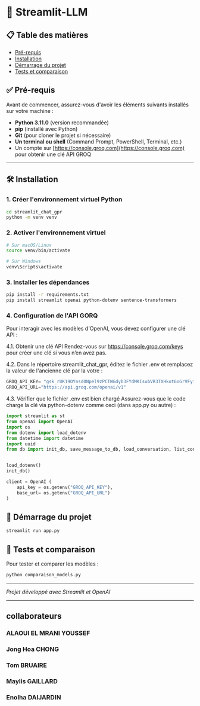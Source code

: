 # 🚀 Streamlit-LLM

## 📋 Table des matières
- [Pré-requis](#pré-requis)
- [Installation](#installation)
- [Démarrage du projet](#démarrage-du-projet)
- [Tests et comparaison](#tests-et-comparaison)

## ✅ Pré-requis

Avant de commencer, assurez-vous d'avoir les éléments suivants installés sur votre machine :

- **Python 3.11.0** (version recommandée)
- **pip** (installé avec Python)
- **Git** (pour cloner le projet si nécessaire)
- **Un terminal ou shell** (Command Prompt, PowerShell, Terminal, etc.)
- Un compte sur [https://console.groq.com](https://console.groq.com) pour obtenir une clé API GROQ

---

## 🛠️ Installation

### 1. Créer l'environnement virtuel Python
```bash
cd streamlit_chat_gpr
python -m venv venv
```

### 2. Activer l'environnement virtuel
```bash
# Sur macOS/Linux
source venv/bin/activate

# Sur Windows
venv\Scripts\activate
```

### 3. Installer les dépendances
```bash
pip install -r requirements.txt
pip install streamlit openai python-dotenv sentence-transformers
```

### 4. Configuration de l'API GORQ

Pour interagir avec les modèles d'OpenAI, vous devez configurer une clé API :

4.1. Obtenir une clé API
Rendez-vous sur https://console.groq.com/keys pour créer une clé si vous n’en avez pas.

4.2. Dans le répertoire streamlit_chat_gpr, éditez le fichier .env et remplacez la valeur de l'ancienne clé par la votre :
```python
GROQ_API_KEY= "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"
GROQ_API_URL="https://api.groq.com/openai/v1"
```

4.3. Vérifier que le fichier .env est bien chargé
Assurez-vous que le code charge la clé via python-dotenv comme ceci (dans app.py ou autre) :
```python
import streamlit as st
from openai import OpenAI
import os
from dotenv import load_dotenv
from datetime import datetime
import uuid
from db import init_db, save_message_to_db, load_conversation, list_conversations, delete_conversation_from_db


load_dotenv()
init_db()

client = OpenAI (
    api_key = os.getenv("GROQ_API_KEY"),
    base_url= os.getenv("GROQ_API_URL")
)
```

## 🚀 Démarrage du projet
```bash
streamlit run app.py
```

## 🧪 Tests et comparaison
Pour tester et comparer les modèles :
```bash
python comparaison_models.py
```

---
*Projet développé avec Streamlit et OpenAI*

---

##  collaborateurs

### ALAOUI EL MRANI YOUSSEF
### Jong Hoa CHONG
### Tom BRUAIRE
### Maylis GAILLARD
### Enolha DAIJARDIN
